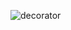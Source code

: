 ![decorator](https://user-images.githubusercontent.com/61663422/152955960-19eab633-0f26-45fc-93f8-8b32375052a4.PNG)
